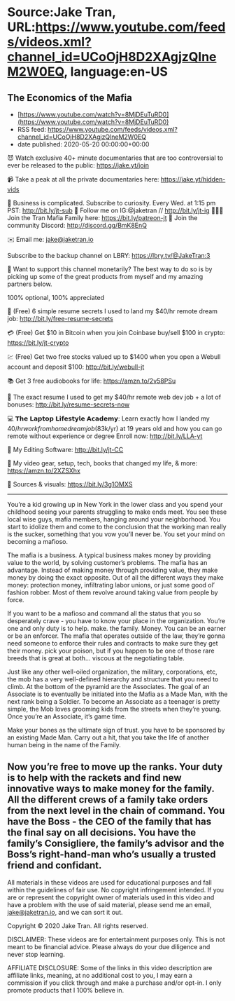 # Source:Jake Tran, URL:https://www.youtube.com/feeds/videos.xml?channel_id=UCoOjH8D2XAgjzQlneM2W0EQ, language:en-US

## The Economics of the Mafia
 - [https://www.youtube.com/watch?v=8MjDEuTuRD0](https://www.youtube.com/watch?v=8MjDEuTuRD0)
 - RSS feed: https://www.youtube.com/feeds/videos.xml?channel_id=UCoOjH8D2XAgjzQlneM2W0EQ
 - date published: 2020-05-20 00:00:00+00:00

😈 Watch exclusive 40+ minute documentaries that are too controversial to ever be released to the public: https://jake.yt/join 

📹 Take a peak at all the private documentaries here: https://jake.yt/hidden-vids

🎥 Business is complicated. Subscribe to curiosity. Every Wed. at 1:15 pm PST: http://bit.ly/jt-sub
📸 Follow me on IG:@jaketran // http://bit.ly/jt-ig
👨👦👦 Join the Tran Mafia Family here: https://bit.ly/patreon-jt
💬 Join the community Discord: http://discord.gg/BmK8EnQ

✉️ Email me: jake@jaketran.io

Subscribe to the backup channel on LBRY: https://lbry.tv/@JakeTran:3

💸 Want to support this channel monetarily? The best way to do so is by picking up some of the great products from myself and my amazing partners below. 

100% optional, 100% appreciated

📃 (Free) 6 simple resume secrets I used to land my $40/hr remote dream job: http://bit.ly/free-resume-secrets

💳 (Free) Get $10 in Bitcoin when you join Coinbase buy/sell $100 in crypto: https://bit.ly/jt-crypto

💹 (Free) Get two free stocks valued up to $1400 when you open a Webull account and deposit $100: http://bit.ly/webull-jt

📚 Get 3 free audiobooks for life: https://amzn.to/2v58PSu

📜 The exact resume I used to get my $40/hr remote web dev job + a lot of bonuses: http://bit.ly/resume-secrets-now

💻 𝗧𝗵𝗲 𝗟𝗮𝗽𝘁𝗼𝗽 𝗟𝗶𝗳𝗲𝘀𝘁𝘆𝗹𝗲 𝗔𝗰𝗮𝗱𝗲𝗺𝘆:
Learn exactly how I landed my $40/hr work from home dream job ($83k/yr) at 19 years old and how you can go remote without experience or degree
Enroll now: http://bit.ly/LLA-yt

💾 My Editing Software: http://bit.ly/jt-CC

🎥 My video gear, setup, tech, books that changed my life, & more: https://amzn.to/2XZSXhx

📰 Sources & visuals: https://bit.ly/3g1OMXS

-----------------------
You’re a kid growing up in New York in the lower class and you spend your childhood seeing your parents struggling to make ends meet. You see these local wise guys, mafia members, hanging around your neighborhood. You start to idolize them and come to the conclusion that the working man really is the sucker, something that you vow you’ll never be. You set your mind on becoming a mafioso.

The mafia is a business. A typical business makes money by providing value to the world, by solving customer’s problems. The mafia has an advantage. Instead of making money through providing value, they make money by doing the exact opposite. Out of all the different ways they make money: protection money, infiltrating labor unions, or just some good ol’ fashion robber. Most of them revolve around taking value from people by force.

If you want to be a mafioso and command all the status that you so desperately crave - you have to know your place in the organization. You’re one and only duty is to help. make. the family. Money. You can be an earner or be an enforcer. The mafia that operates outside of the law, they’re gonna need someone to enforce their rules and contracts to make sure they get their money. pick your poison, but if you happen to be one of those rare breeds that is great at both… viscous at the negotiating table.

Just like any other well-oiled organization, the military, corporations, etc, the mob has a very well-defined hierarchy and structure that you need to climb. At the bottom of the pyramid are the Associates. The goal of an Associate is to eventually be initiated into the Mafia as a Made Man, with the next rank being a Soldier. To become an Associate as a teenager is pretty simple, the Mob loves grooming kids from the streets when they’re young. Once you’re an Associate, it’s game time.

Make your bones as the ultimate sign of trust. you have to be sponsored by an existing Made Man. Carry out a hit, that you take the life of another human being in the name of the Family.

Now you’re free to move up the ranks. Your duty is to help with the rackets and find new innovative ways to make money for the family. All the different crews of a family take orders from the next level in the chain of command. You have the Boss - the CEO of the family that has the final say on all decisions. You have the family’s Consigliere, the family’s advisor and the Boss’s right-hand-man who’s usually a trusted friend and confidant.
-----------------------

All materials in these videos are used for educational purposes and fall within the guidelines of fair use. No copyright infringement intended. If you are or represent the copyright owner of materials used in this video and have a problem with the use of said material, please send me an email, jake@jaketran.io, and we can sort it out.

Copyright © 2020 Jake Tran. All rights reserved.

DISCLAIMER: These videos are for entertainment purposes only. This is not meant to be financial advice. Please always do your due diligence and never stop learning.

AFFILIATE DISCLOSURE: Some of the links in this video description are affiliate links, meaning, at no additional cost to you, I may earn a commission if you click through and make a purchase and/or opt-in. I only promote products that I 100% believe in.

